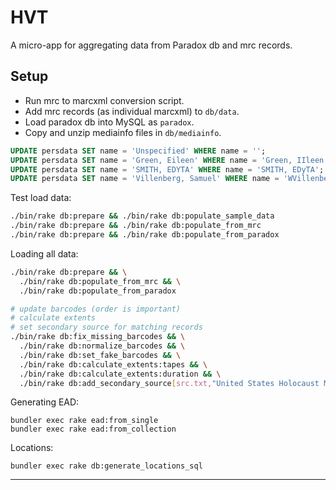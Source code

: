 # HVT

A micro-app for aggregating data from Paradox db and mrc records.

## Setup

- Run mrc to marcxml conversion script.
- Add mrc records (as individual marcxml) to `db/data`.
- Load paradox db into MySQL as `paradox`.
- Copy and unzip mediainfo files in `db/mediainfo`.

```sql
UPDATE persdata SET name = 'Unspecified' WHERE name = '';
UPDATE persdata SET name = 'Green, Eileen' WHERE name = 'Green, IIleen';
UPDATE persdata SET name = 'SMITH, EDYTA' WHERE name = 'SMITH, EDyTA';
UPDATE persdata SET name = 'Villenberg, Samuel' WHERE name = 'WVillenberg, Samuel';
```

Test load data:

```bash
./bin/rake db:prepare && ./bin/rake db:populate_sample_data
./bin/rake db:prepare && ./bin/rake db:populate_from_mrc
./bin/rake db:prepare && ./bin/rake db:populate_from_paradox
```

Loading all data:

```bash
./bin/rake db:prepare && \
  ./bin/rake db:populate_from_mrc && \
  ./bin/rake db:populate_from_paradox

# update barcodes (order is important)
# calculate extents
# set secondary source for matching records
./bin/rake db:fix_missing_barcodes && \
  ./bin/rake db:normalize_barcodes && \
  ./bin/rake db:set_fake_barcodes && \
  ./bin/rake db:calculate_extents:tapes && \
  ./bin/rake db:calculate_extents:duration && \
  ./bin/rake db:add_secondary_source[src.txt,"United States Holocaust Memorial Museum"]
```

Generating EAD:

```
bundler exec rake ead:from_single
bundler exec rake ead:from_collection
```

Locations:

```
bundler exec rake db:generate_locations_sql
```

---
